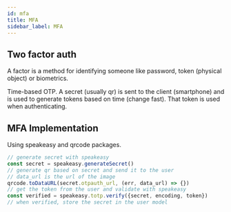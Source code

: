 ```yaml
---
id: mfa
title: MFA
sidebar_label: MFA
---
```


## Two factor auth

A factor is a method for identifying someone like password, token (physical object) or biometrics.

Time-based OTP. A secret (usually qr) is sent to the client (smartphone) and is used to generate tokens based on time (change fast). That token is used when authenticating.

## MFA Implementation

Using speakeasy and qrcode packages.

```js
// generate secret with speakeasy
const secret = speakeasy.generateSecret()
// generate qr based on secret and send it to the user
// data_url is the url of the image
qrcode.toDataURL(secret.otpauth_url, (err, data_url) => {})
// get the token from the user and validate with speakeasy
const verified = speakeasy.totp.verify({secret, encoding, token})
// when verified, store the secret in the user model
```
